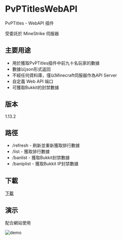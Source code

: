 # PvPTitlesWebAPI

PvPTitles - WebAPI 插件

受委託於 MineStrike 伺服器

## 主要用途

- 用於獲取PvPTitles插件中前九十名玩家的數據
- 數據以json形式返回
- 不經任何資料庫，僅以Minecraft伺服器作為API Server
- 自定義 Web API 端口
- 可獲取Bukkit的封禁數據

## 版本
1.13.2

## 路徑
- /refresh - 刷新並重新獲取排行數據
- /list - 獲取排行數據
- /banlist - 獲取Bukkit封禁數據
- /baniplist - 獲取Bukkit IP封禁數據

## 下載
[下載](http://corneey.com/wNwJOp)

## 演示
配合網站使用

![demo](https://gyazo.com/c84ba01ee803c5cf0e460562a7ada967.png)
